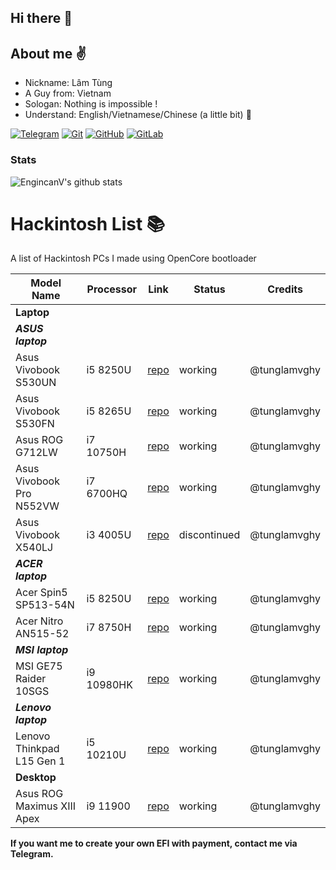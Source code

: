## Hi there 👋
## About me :v:
- Nickname: Lâm Tùng 
- A Guy from: Vietnam
- Sologan: Nothing is impossible !
- Understand: English/Vietnamese/Chinese (a little bit) :book:

[![Telegram](https://img.shields.io/badge/Chat_on-Telegram-blue.svg)](https://t.me/tunglamvghy)
[![Git](https://img.shields.io/badge/-Git-black?style=flat&logo=git&link=https://github.com/tunglamvghy)](https://github.com/tunglamvghy) 
[![GitHub](https://img.shields.io/badge/-GitHub-181717?style=flat&logo=github&link=https://github.com/tunglamvghy)](https://github.com/tunglamvghy)
[![GitLab](https://img.shields.io/badge/-GitLab-FCA121?style=flat&logo=gitlab&link=https://github.com/tunglamvghy)](https://gitlab.com/tunglamvghy)  

### Stats
![EngincanV's github stats](https://github-readme-stats.vercel.app/api?username=tunglamvghy&show_icons=true&title_color=fff&icon_color=79ff97&text_color=9f9f9f&bg_color=151515)

# Hackintosh List 📚
 A list of Hackintosh PCs I made using OpenCore bootloader
 
| Model Name  | Processor | Link | Status | Credits |
| ----------------------------------- | ----------------- | --------------------------- | ----------------- | ---------------------------------------------- | 
| **Laptop** | | | | |
| ***ASUS laptop*** | | | | |
| Asus Vivobook S530UN | i5 8250U | [repo](https://github.com/tunglamvghy/AsusS530UN-hackintosh) | working | @tunglamvghy |
| Asus Vivobook S530FN | i5 8265U | [repo]() | working | @tunglamvghy |
| Asus ROG G712LW | i7 10750H | [repo](https://github.com/tunglamvghy/AsusROG-G712LW-hackintosh) | working  | @tunglamvghy |
| Asus Vivobook Pro N552VW | i7 6700HQ | [repo](https://github.com/tunglamvghy/AsusN552VW-hackintosh) | working | @tunglamvghy |
| Asus Vivobook X540LJ | i3 4005U | [repo](https://github.com/tunglamvghy/Asus-X540LJ-Hackintosh) | discontinued | @tunglamvghy |
| ***ACER laptop*** | | | | |
| Acer Spin5 SP513-54N | i5 8250U | [repo](https://github.com/tunglamvghy/AcerSpin5-hackintosh) | working | @tunglamvghy |
| Acer Nitro AN515-52  | i7 8750H | [repo](https://github.com/tunglamvghy/Acer-Nitro-AN515-52-hackintosh) | working  | @tunglamvghy |
| ***MSI laptop*** | | | | |
| MSI GE75 Raider 10SGS | i9 10980HK | [repo](https://github.com/tunglamvghy/MSI-GE75-Raider-10SGS-hackintosh) | working | @tunglamvghy |
| ***Lenovo laptop*** | | | | |
| Lenovo Thinkpad L15 Gen 1 | i5 10210U | [repo](https://github.com/tunglamvghy/LenovoThinkpad-L15-hackintosh) | working |  @tunglamvghy |
| **Desktop** | | | | |
| Asus ROG Maximus XIII Apex | i9 11900 | [repo](https://github.com/tunglamvghy/Asus-ROG-Maximus-XIII-Apex-hackintosh) | working  | @tunglamvghy |

**If you want me to create your own EFI with payment, contact me via Telegram.**

